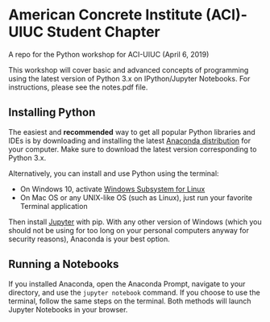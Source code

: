 # American Concrete Institute (ACI)-UIUC Student Chapter
A repo for the Python workshop for ACI-UIUC (April 6, 2019)

This workshop will cover basic and advanced concepts of programming using the latest version of Python 3.x on IPython/Jupyter Notebooks. For instructions, please see the notes.pdf file.

## Installing Python
The easiest and **recommended** way to get all popular Python libraries and IDEs is by downloading and installing the latest [Anaconda distribution](https://www.anaconda.com/distribution/) for your computer. Make sure to download the latest version corresponding to Python 3.x.

Alternatively, you can install and use Python using the terminal: 

- On Windows 10, activate [Windows Subsystem for Linux](https://docs.microsoft.com/en-us/windows/wsl/install-win10)
- On Mac OS or any UNIX-like OS (such as Linux), just run your favorite Terminal application

Then install [Jupyter](https://jupyter.org/install) with pip. With any other version of Windows (which you should not be using for too long on your personal computers anyway for security reasons), Anaconda is your best option.

## Running a Notebooks
If you installed Anaconda, open the Anaconda Prompt, navigate to your directory, and use the `jupyter notebook` command. If you choose to use the terminal, follow the same steps on the terminal. Both methods will launch Jupyter Notebooks in your browser.


